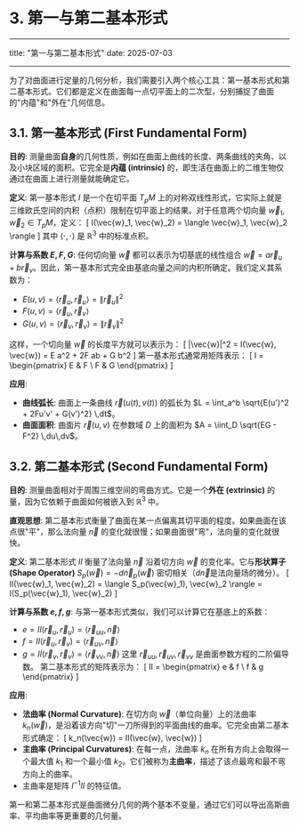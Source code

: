 # 3. 第一与第二基本形式

---

title: "第一与第二基本形式"
date: 2025-07-03

---

为了对曲面进行定量的几何分析，我们需要引入两个核心工具：第一基本形式和第二基本形式。它们都是定义在曲面每一点切平面上的二次型，分别捕捉了曲面的"内蕴"和"外在"几何信息。

## 3.1. 第一基本形式 (First Fundamental Form)

**目的**: 测量曲面**自身**的几何性质，例如在曲面上曲线的长度、两条曲线的夹角、以及小块区域的面积。它完全是**内蕴 (intrinsic)** 的，即生活在曲面上的二维生物仅通过在曲面上进行测量就能确定它。

**定义**:
第一基本形式 $I$ 是一个在切平面 $T_pM$ 上的对称双线性形式，它实际上就是三维欧氏空间的内积（点积）限制在切平面上的结果。对于任意两个切向量 $\vec{w}_1, \vec{w}_2 \in T_pM$，定义：
\[ I(\vec{w}_1, \vec{w}_2) = \langle \vec{w}_1, \vec{w}_2 \rangle \]
其中 $\langle \cdot, \cdot \rangle$ 是 $\mathbb{R}^3$ 中的标准点积。

**计算与系数 $E, F, G$**:
任何切向量 $\vec{w}$ 都可以表示为切基底的线性组合 $\vec{w} = a \vec{r}_u + b \vec{r}_v$。因此，第一基本形式完全由基底向量之间的内积所确定。我们定义其系数为：

- $E(u, v) = \langle \vec{r}_u, \vec{r}_u \rangle = \|\vec{r}_u\|^2$
- $F(u, v) = \langle \vec{r}_u, \vec{r}_v \rangle$
- $G(u, v) = \langle \vec{r}_v, \vec{r}_v \rangle = \|\vec{r}_v\|^2$

这样，一个切向量 $\vec{w}$ 的长度平方就可以表示为：
\[ \|\vec{w}\|^2 = I(\vec{w}, \vec{w}) = E a^2 + 2F ab + G b^2 \]
第一基本形式通常用矩阵表示：
\[ I = \begin{pmatrix} E & F \\ F & G \end{pmatrix} \]

**应用**:

- **曲线弧长**: 曲面上一条曲线 $\vec{r}(u(t), v(t))$ 的弧长为 $L = \int_a^b \sqrt{E(u')^2 + 2Fu'v' + G(v')^2} \,dt$。
- **曲面面积**: 曲面片 $\vec{r}(u,v)$ 在参数域 $D$ 上的面积为 $A = \iint_D \sqrt{EG - F^2} \,du\,dv$。

## 3.2. 第二基本形式 (Second Fundamental Form)

**目的**: 测量曲面相对于周围三维空间的弯曲方式。它是一个**外在 (extrinsic)** 的量，因为它依赖于曲面如何被嵌入到 $\mathbb{R}^3$ 中。

**直观思想**:
第二基本形式衡量了曲面在某一点偏离其切平面的程度。如果曲面在该点很"平"，那么法向量 $\vec{n}$ 的变化就很慢；如果曲面很"弯"，法向量的变化就很快。

**定义**:
第二基本形式 $II$ 衡量了法向量 $\vec{n}$ 沿着切方向 $\vec{w}$ 的变化率。它与**形状算子 (Shape Operator)** $S_p(\vec{w}) = -d\vec{n}_p(\vec{w})$ 密切相关（$d\vec{n}$是法向量场的微分）。
\[ II(\vec{w}_1, \vec{w}_2) = \langle S_p(\vec{w}_1), \vec{w}_2 \rangle = I(S_p(\vec{w}_1), \vec{w}_2) \]

**计算与系数 $e, f, g$**:
与第一基本形式类似，我们可以计算它在基底上的系数：

- $e = II(\vec{r}_u, \vec{r}_u) = \langle \vec{r}_{uu}, \vec{n} \rangle$
- $f = II(\vec{r}_u, \vec{r}_v) = \langle \vec{r}_{uv}, \vec{n} \rangle$
- $g = II(\vec{r}_v, \vec{r}_v) = \langle \vec{r}_{vv}, \vec{n} \rangle$
这里 $\vec{r}_{uu}, \vec{r}_{uv}, \vec{r}_{vv}$ 是曲面参数方程的二阶偏导数。
第二基本形式的矩阵表示为：
\[ II = \begin{pmatrix} e & f \\ f & g \end{pmatrix} \]

**应用**:

- **法曲率 (Normal Curvature)**: 在切方向 $\vec{w}$（单位向量）上的法曲率 $k_n(\vec{w})$，是沿着该方向"切"一刀所得到的平面曲线的曲率。它完全由第二基本形式确定：
    \[ k_n(\vec{w}) = II(\vec{w}, \vec{w}) \]
- **主曲率 (Principal Curvatures)**: 在每一点，法曲率 $k_n$ 在所有方向上会取得一个最大值 $k_1$ 和一个最小值 $k_2$。它们被称为**主曲率**，描述了该点最弯和最不弯方向上的曲率。
- 主曲率是矩阵 $I^{-1}II$ 的特征值。

第一和第二基本形式是曲面微分几何的两个基本不变量，通过它们可以导出高斯曲率、平均曲率等更重要的几何量。
